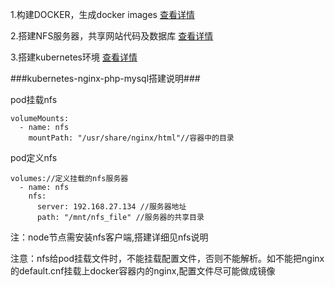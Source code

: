 1.构建DOCKER，生成docker images  [查看详情](https://github.com/zouhuigang/kubernetes/tree/master/docker "查看构建DOCKER")


2.搭建NFS服务器，共享网站代码及数据库 [查看详情](https://github.com/zouhuigang/kubernetes/tree/master/nfs-service)

3.搭建kubernetes环境 [查看详情](https://github.com/zouhuigang/kubernetes/tree/master/zhg-study)


###kubernetes-nginx-php-mysql搭建说明###

pod挂载nfs

    volumeMounts:
      - name: nfs 
        mountPath: "/usr/share/nginx/html"//容器中的目录

pod定义nfs

    volumes://定义挂载的nfs服务器
      - name: nfs
        nfs:
          server: 192.168.27.134 //服务器地址
          path: "/mnt/nfs_file" //服务器的共享目录

注：node节点需安装nfs客户端,搭建详细见nfs说明


注意：nfs给pod挂载文件时，不能挂载配置文件，否则不能解析。如不能把nginx的default.cnf挂载上docker容器内的nginx,配置文件尽可能做成镜像


 
